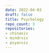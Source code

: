 ```yaml
---
date: 2022-04-03
draft: false
title: Psychology
repo_count: 3
repositories:
- chinaxiv
- mindrxiv
- psyarxiv
---
```



